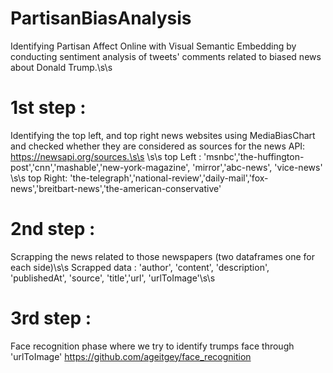# PartisanBiasAnalysis

Identifying Partisan Affect Online with Visual Semantic Embedding by conducting sentiment analysis of tweets' comments related to biased news about Donald Trump.\s\s

# 1st step : 

Identifying the top left, and top  right news websites using MediaBiasChart and checked whether they are considered as sources for the news API: https://newsapi.org/sources.\s\s
\s\s
top Left : 'msnbc','the-huffington-post','cnn','mashable','new-york-magazine', 'mirror','abc-news', 'vice-news' \s\s
top Right: 'the-telegraph','national-review','daily-mail','fox-news','breitbart-news','the-american-conservative'

# 2nd step : 

Scrapping the news related to those newspapers (two dataframes one for each side)\s\s
Scrapped data : 'author', 'content', 'description', 'publishedAt', 'source', 'title','url', 'urlToImage'\s\s


# 3rd step :
Face recognition phase where we try to identify trumps face through 'urlToImage' 
https://github.com/ageitgey/face_recognition


